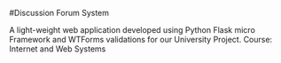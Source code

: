 #Discussion Forum System

A light-weight web application developed using Python Flask micro Framework and WTForms validations for our University Project. Course: Internet and Web Systems
